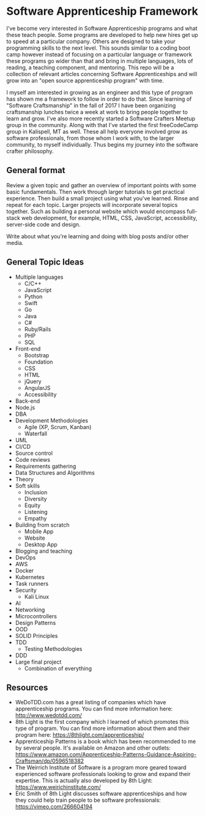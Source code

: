 # Software Apprenticeship Framework

I've become very interested in Software Apprenticeship programs and what these teach people. Some programs are developed to help new hires get up to speed at a particular company. Others are designed to take your programming skills to the next level. This sounds similar to a coding boot camp however instead of focusing on a particular language or framework these programs go wider than that and bring in multiple languages, lots of reading, a teaching component, and mentoring. This repo will be a collection of relevant articles concerning Software Apprenticeships and will grow into an "open source apprenticeship program" with time.  

I myself am interested in growing as an engineer and this type of program has shown me a framework to follow in order to do that. Since learning of "Software Craftsmanship" in the fall of 2017 I have been organizing craftsmanship lunches twice a week at work to bring people together to learn and grow. I've also more recently started a Software Crafters Meetup group in the community. Along with that I've started the first freeCodeCamp group in Kalispell, MT as well. These all help everyone involved grow as software professionals, from those whom I work with, to the larger community, to myself individually. Thus begins my journey into the software crafter philosophy.

## General format

Review a given topic and gather an overview of important points with some basic fundamentals. Then work through larger tutorials to get practical experience. Then build a small project using what you've learned. Rinse and repeat for each topic. Larger projects will incorporate several topics together. Such as building a personal website which would encompass full-stack web development, for example, HTML, CSS, JavaScript, accessibility, server-side code and design.

Write about what you're learning and doing with blog posts and/or other media.

## General Topic Ideas

* Multiple languages  
  * C/C++
  * JavaScript
  * Python
  * Swift
  * Go
  * Java
  * C#
  * Ruby/Rails
  * PHP
  * SQL
* Front-end  
  * Bootstrap
  * Foundation
  * CSS
  * HTML
  * jQuery
  * AngularJS
  * Accessibility
* Back-end  
 * Node.js
* DBA  
* Development Methodologies
  * Agile (XP, Scrum, Kanban)
  * Waterfall
* UML
* CI/CD  
* Source control  
* Code reviews  
* Requirements gathering  
* Data Structures and Algorithms
* Theory
* Soft skills  
  * Inclusion 
  * Diversity 
  * Equity
  * Listening
  * Empathy
* Building from scratch  
  * Mobile App
  * Website
  * Desktop App
* Blogging and teaching  
* DevOps  
* AWS  
* Docker
* Kubernetes  
* Task runners
* Security  
  * Kali Linux
* AI  
* Networking  
* Microcontrollers
* Design Patterns
* OOD  
* SOLID Principles  
* TDD  
  * Testing Methodologies    
* DDD  
* Large final project  
  * Combination of everything  

## Resources

* WeDoTDD.com has a great listing of companies which have apprenticeship programs. You can find more information here: http://www.wedotdd.com/  
* 8th Light is the first company which I learned of which promotes this type of program. You can find more information about them and their program here: https://8thlight.com/apprenticeship/  
* Apprenticeship Patterns is a book which has been recommended to me by several people. It's available on Amazon and other outlets: https://www.amazon.com/Apprenticeship-Patterns-Guidance-Aspiring-Craftsman/dp/0596518382  
* The Weirrich Institute of Software is a program more geared toward experienced software professionals looking to grow and expand their expertise. This is actually also developed by 8th Light: https://www.weirichinstitute.com/  
* Eric Smith of 8th Light discusses software apprenticeships and how they could help train people to be software professionals: https://vimeo.com/266604194  